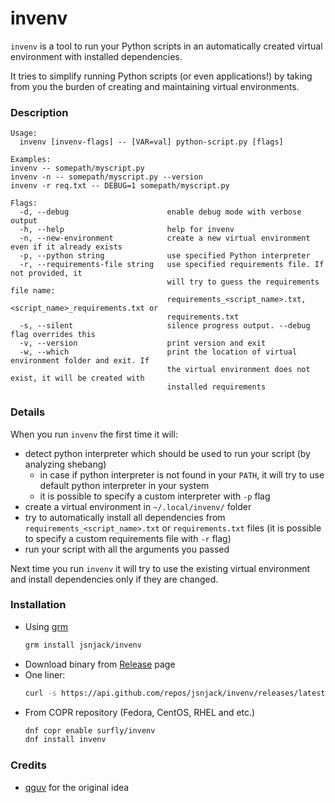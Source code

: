invenv
==============

`invenv` is a tool to run your Python scripts in an automatically created virtual
environment with installed dependencies.

It tries to simplify running Python scripts (or even applications!) by taking
from you the burden of creating and maintaining virtual environments.

### Description
```
Usage:
  invenv [invenv-flags] -- [VAR=val] python-script.py [flags]

Examples:
invenv -- somepath/myscript.py
invenv -n -- somepath/myscript.py --version
invenv -r req.txt -- DEBUG=1 somepath/myscript.py

Flags:
  -d, --debug                      enable debug mode with verbose output
  -h, --help                       help for invenv
  -n, --new-environment            create a new virtual environment even if it already exists
  -p, --python string              use specified Python interpreter
  -r, --requirements-file string   use specified requirements file. If not provided, it
                                   will try to guess the requirements file name:
                                   requirements_<script_name>.txt, <script_name>_requirements.txt or
                                   requirements.txt
  -s, --silent                     silence progress output. --debug flag overrides this
  -v, --version                    print version and exit
  -w, --which                      print the location of virtual environment folder and exit. If
                                   the virtual environment does not exist, it will be created with
                                   installed requirements
```

### Details
When you run `invenv` the first time it will:
 - detect python interpreter which should be used to run your script (by analyzing shebang)
   - in case if python interpreter is not found in your `PATH`, it will try to use default python interpreter in your system
   - it is possible to specify a custom interpreter with `-p` flag
 - create a virtual environment in `~/.local/invenv/` folder
 - try to automatically install all dependencies from `requirements_<script_name>.txt` or
   `requirements.txt` files (it is possible to specify a custom requirements file with `-r` flag)
 - run your script with all the arguments you passed

Next time you run `invenv` it will try to use the existing virtual environment and install
dependencies only if they are changed.

### Installation
 - Using [grm](https://github.com/jsnjack/grm)
    ```bash
    grm install jsnjack/invenv
    ```
 - Download binary from [Release](https://github.com/jsnjack/invenv/releases/latest/) page
 - One liner:
   ```bash
   curl -s https://api.github.com/repos/jsnjack/invenv/releases/latest | jq -r .assets[0].browser_download_url | xargs curl -LOs && chmod +x invenv && sudo mv invenv /usr/local/bin/
   ```
 - From COPR repository (Fedora, CentOS, RHEL and etc.)
   ```bash
   dnf copr enable surfly/invenv
   dnf install invenv
   ```

### Credits
- [qguv](https://github.com/qguv) for the original idea
